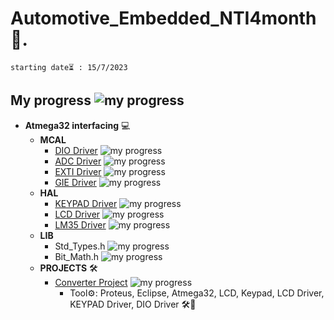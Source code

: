  # Automotive_Embedded_NTI4month 🚗.
`starting date⏳ : 15/7/2023`

## My progress  ![my progress](https://progress-bar.dev/29/?title=progress)
- **Atmega32 interfacing** 💻
    - **MCAL**
        - [DIO Driver](Atmega32_arch_interfacing/MCAL/DIO_Driver)   ![my progress](https://progress-bar.dev/100/?title=done)
        - [ADC Driver](Atmega32_arch_interfacing/MCAL/ADC_Driver)   ![my progress](https://progress-bar.dev/50/?title=WithOutInterrupt)
        - [EXTI Driver](Atmega32_arch_interfacing/MCAL/EXTI)   ![my progress](https://progress-bar.dev/98/?title=AlmostDone)
        - [GIE Driver](Atmega32_arch_interfacing/MCAL/GIE)   ![my progress](https://progress-bar.dev/100/?title=completed)
    - **HAL**
       - [KEYPAD Driver](Atmega32_arch_interfacing/HAL/KEYPAD_Driver)   ![my progress](https://progress-bar.dev/100/?title=done)
       - [LCD Driver](Atmega32_arch_interfacing/HAL/LCD_Driver)   ![my progress](https://progress-bar.dev/100/?title=done)
       - [LM35 Driver](Atmega32_arch_interfacing/HAL/LM35_Driver)   ![my progress](https://progress-bar.dev/50/?title=progress)
    - **LIB**
        - Std_Types.h   ![my progress](https://progress-bar.dev/100/?title=done)
        - Bit_Math.h   ![my progress](https://progress-bar.dev/100/?title=done)
    - **PROJECTS** 🛠️ 
        - [Converter Project](Atmega32_arch_interfacing/Projects/Converter)   ![my progress](https://progress-bar.dev/90/?title=progress)
            - Tool⚙️: Proteus, Eclipse, Atmega32, LCD, Keypad, LCD Driver, KEYPAD Driver, DIO Driver 🛠️🌟

